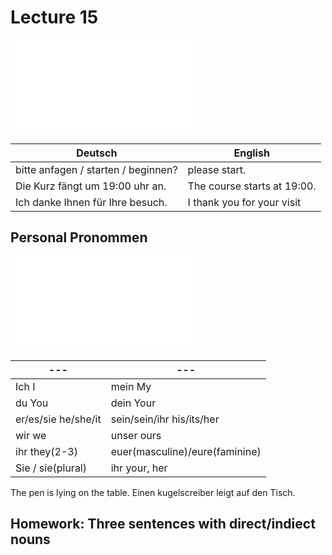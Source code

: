 # Lecture 15

![ADD Image here for Lernschritt 12 Ich arbeite zu Hause](image-here.txt)

|Deutsch|English|
|---|---|
|bitte anfagen / starten / beginnen? | please start.|
|Die Kurz f&auml;ngt um 19:00 uhr an.|The course starts at 19:00.|
|Ich danke Ihnen f&uuml;r Ihre besuch.|I thank you for your visit|

## Personal Pronommen


![ADD Image here for Personal Pronammen](image-here.txt)

|---|---|
|---|---|
|Ich I|mein My|
|du You|dein Your|
|er/es/sie he/she/it|sein/sein/ihr his/its/her|
|wir we|unser ours|
|ihr they(2-3)|euer(masculine)/eure(faminine)|
|Sie / sie(plural)|ihr your, her|


The pen is lying on the table.
Einen kugelscreiber leigt auf den Tisch.

## Homework: Three sentences with direct/indiect nouns
